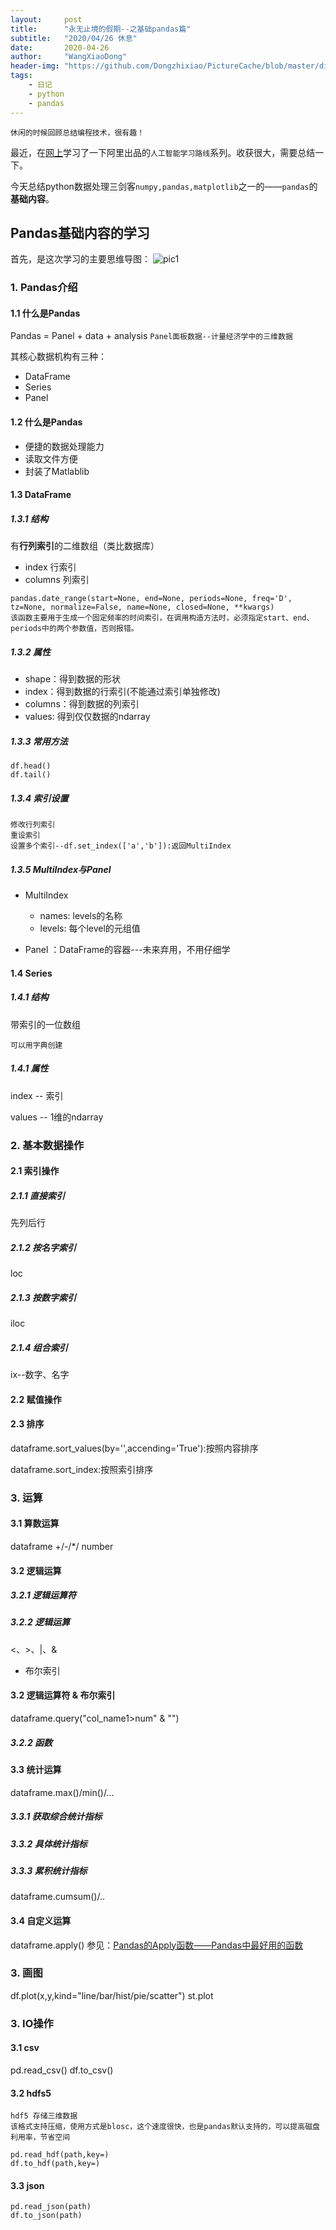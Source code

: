 ```yaml
---
layout:     post
title:      "永无止境的假期--之基础pandas篇"
subtitle:   "2020/04/26 休息"
date:       2020-04-26
author:     "WangXiaoDong"
header-img: "https://github.com/Dongzhixiao/PictureCache/blob/master/diaryPic/20200426.jpg?raw=true"
tags:
    - 日记
    - python
    - pandas 
---
```


```
休闲的时候回顾总结编程技术，很有趣！
```

最近，在<a name="#1" target="_blank" href="https://edu.aliyun.com/roadmap/ai?spm=5176.14042881.9158052430.1.5e3dbd335AxoQI">网上</a>学习了一下阿里出品的`人工智能学习路线`系列。收获很大，需要总结一下。

今天总结python数据处理三剑客`numpy,pandas,matplotlib`之一的——`pandas`的**基础内容**。

## Pandas基础内容的学习

首先，是这次学习的主要思维导图：
![pic1](http://assets.processon.com/chart_image/5e8c5070e4b07e41dc3188c8.png)

### 1. Pandas介绍

#### 1.1 什么是Pandas

Pandas = Panel + data + analysis
`Panel面板数据--计量经济学中的三维数据`

其核心数据机构有三种：
- DataFrame
- Series
- Panel

#### 1.2 什么是Pandas

- 便捷的数据处理能力
- 读取文件方便
- 封装了Matlablib

#### 1.3 DataFrame

##### 1.3.1 结构

有**行列索引**的二维数组（类比数据库）

- index 行索引
- columns 列索引

```
pandas.date_range(start=None, end=None, periods=None, freq='D', tz=None, normalize=False, name=None, closed=None, **kwargs)
该函数主要用于生成一个固定频率的时间索引，在调用构造方法时，必须指定start、end、periods中的两个参数值，否则报错。
```

##### 1.3.2 属性

- shape：得到数据的形状
- index：得到数据的行索引(不能通过索引单独修改)
- columns：得到数据的列索引
- values: 得到仅仅数据的ndarray

##### 1.3.3 常用方法

```
df.head()
df.tail()
```

##### 1.3.4 索引设置

```
修改行列索引
重设索引
设置多个索引--df.set_index(['a','b']):返回MultiIndex
```

##### 1.3.5 MultiIndex与Panel

- MultiIndex
    - names: levels的名称
    - levels: 每个level的元组值

- Panel ：DataFrame的容器---未来弃用，不用仔细学

#### 1.4 Series

##### 1.4.1 结构

带索引的一位数组

`可以用字典创建`

##### 1.4.1 属性

index -- 索引

values -- 1维的ndarray

### 2. 基本数据操作

#### 2.1 索引操作

##### 2.1.1 直接索引

先列后行

##### 2.1.2 按名字索引

loc

##### 2.1.3 按数字索引

iloc

##### 2.1.4 组合索引

ix--数字、名字

#### 2.2 赋值操作

#### 2.3 排序

dataframe.sort_values(by='',accending='True'):按照内容排序

dataframe.sort_index:按照索引排序

### 3. 运算 

#### 3.1 算数运算

dataframe +/-/*/  number

#### 3.2 逻辑运算

##### 3.2.1 逻辑运算符

##### 3.2.2 逻辑运算

<、>、|、&

- 布尔索引

#### 3.2 逻辑运算符 & 布尔索引

dataframe.query("col_name1>num" & "")

##### 3.2.2 函数

#### 3.3 统计运算

dataframe.max()/min()/...

##### 3.3.1 获取综合统计指标

##### 3.3.2 具体统计指标

##### 3.3.3 累积统计指标

dataframe.cumsum()/..

#### 3.4 自定义运算

dataframe.apply()
参见：<a name="#1" target="_blank" href="https://blog.csdn.net/qq_19528953/article/details/79348929">Pandas的Apply函数——Pandas中最好用的函数</a>

### 3. 画图

df.plot(x,y,kind="line/bar/hist/pie/scatter")
st.plot

### 3. IO操作

#### 3.1 csv

pd.read_csv()
df.to_csv()

#### 3.2 hdfs5

```
hdf5 存储三维数据
该格式支持压缩，使用方式是blosc，这个速度很快，也是pandas默认支持的，可以提高磁盘利用率，节省空间

pd.read_hdf(path,key=)
df.to_hdf(path,key=)
```

#### 3.3 json

```
pd.read_json(path)
df.to_json(path)
```